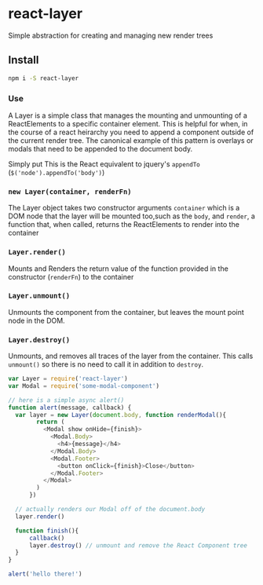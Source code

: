 # react-layer

Simple abstraction for creating and managing new render trees

## Install

```sh
npm i -S react-layer
```

### Use

A Layer is a simple class that manages the mounting and unmounting of a ReactElements to a specific container element. This is helpful for when, in the course of a react heirarchy you need to append a component outside of the current render tree. The canonical example of this pattern is overlays or modals that need to be appended to the document body. 

Simply put This is the React equivalent to  jquery's `appendTo` (`$('node').appendTo('body')`)

### `new Layer(container, renderFn)`

The Layer object takes two constructor arguments `container` which is a DOM node that the layer will be mounted too,such as the `body`, and `render`, a function that, when called, returns the ReactElements to render into the container

### `Layer.render()`

Mounts and Renders the return value of the function provided in the constructor (`renderFn`) to the container

### `Layer.unmount()`

Unmounts the component from the container, but leaves the mount point node in the DOM.

### `Layer.destroy()`

Unmounts, and removes all traces of the layer from the container. This calls `unmount()` so there is no need to call it in addition to `destroy`.

```javascript
var Layer = require('react-layer')
var Modal = require('some-modal-component')

// here is a simple async alert()
function alert(message, callback) {
  var layer = new Layer(document.body, function renderModal(){
        return (
          <Modal show onHide={finish}>
            <Modal.Body>
              <h4>{message}</h4>
            </Modal.Body>
            <Modal.Footer>
              <button onClick={finish}>Close</button>
            </Modal.Footer>
          </Modal>
        )
      })

  // actually renders our Modal off of the document.body
  layer.render()

  function finish(){
      callback()
      layer.destroy() // unmount and remove the React Component tree
  }
}

alert('hello there!')

```

